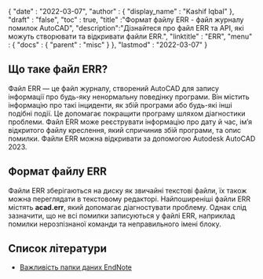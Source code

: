 {
  "date" : "2022-03-07",
  "author" : {
    "display_name" : "Kashif Iqbal"
},
  "draft" : "false",
  "toc" : true,
  "title" :"Формат файлу ERR - файл журналу помилок AutoCAD",
  "description":"Дізнайтеся про файл ERR та API, які можуть створювати та відкривати файли ERR.",
  "linktitle" : "ERR",
  "menu" : {
    "docs" : {
      "parent" : "misc"
}
},
  "lastmod" : "2022-03-07"
}

## Що таке файл ERR?

Файл ERR — це файл журналу, створений AutoCAD для запису інформації про будь-яку ненормальну поведінку програми. Він містить інформацію про такі інциденти, як збій програми або будь-які інші подібні події. Це допомагає покращити програму шляхом діагностики проблеми. Файл ERR може реєструвати інформацію про дату й час, ім’я відкритого файлу креслення, який спричинив збій програми, та опис помилки. Файли ERR можна відкривати за допомогою
Autodesk AutoCAD 2023.

## Формат файлу ERR

Файли ERR зберігаються на диску як звичайні текстові файли, їх також можна переглядати в текстовому редакторі. Найпоширеніші файли ERR містять **acad.err**, який допомагає діагностувати проблему. Однак слід зазначити, що не всі помилки записуються у файлі ERR, наприклад помилки нерозпізнаної команди та неправильного імені блоку.

## Список літератури

* [Важливість папки даних EndNote](https://support.clarivate.com/Endnote/s/article/EndNote-Description-of-the-Data-folder-that-accompanies-enl-library-files?language=en_US)

